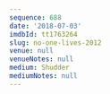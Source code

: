 ```yaml
---
sequence: 688
date: '2018-07-03'
imdbId: tt1763264
slug: no-one-lives-2012
venue: null
venueNotes: null
medium: Shudder
mediumNotes: null
---
```


